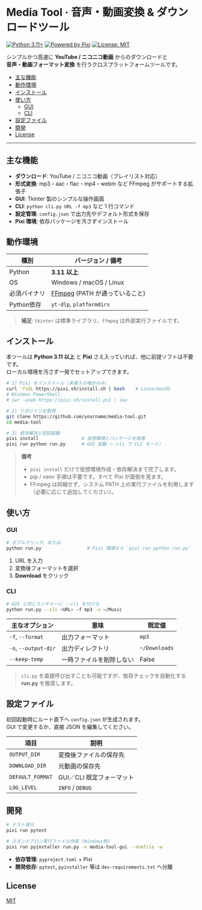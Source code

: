 # Media Tool · 音声・動画変換 & ダウンロードツール <!-- omit in toc -->

[![Python 3.11+](https://img.shields.io/badge/python-3.11%2B-blue.svg)](https://www.python.org/)
[![Powered by Pixi](https://img.shields.io/badge/Env-Pixi%20🦀-brightgreen)](https://pixi.sh)
[![License: MIT](https://img.shields.io/badge/License-MIT-yellow.svg)](#license)

シンプルかつ高速に **YouTube / ニコニコ動画** からのダウンロードと  
**音声・動画フォーマット変換** を行うクロスプラットフォームツールです。  

- [主な機能](#主な機能)
- [動作環境](#動作環境)
- [インストール](#インストール)
- [使い方](#使い方)
  - [GUI](#gui)
  - [CLI](#cli)
- [設定ファイル](#設定ファイル)
- [開発](#開発)
- [License](#license)

---

## 主な機能
- **ダウンロード**: YouTube / ニコニコ動画（プレイリスト対応）
- **形式変換**: mp3・aac・flac・mp4・webm など FFmpeg がサポートする拡張子
- **GUI**: Tkinter 製のシンプルな操作画面
- **CLI**: `python cli.py URL -f mp3` など 1 行コマンド
- **設定管理**: `config.json` で出力先やデフォルト形式を保存
- **Pixi 環境**: 依存パッケージを汚さずインストール

## 動作環境
| 種別          | バージョン / 備考 |
|--------------|------------------|
| Python       | **3.11 以上** |
| OS           | Windows / macOS / Linux |
| 必須バイナリ | [FFmpeg](https://ffmpeg.org/) (PATH が通っていること) |
| Python依存   | `yt-dlp`, `platformdirs` |

> **補足**: `tkinter` は標準ライブラリ、`ffmpeg` は外部実行ファイルです。

## インストール

本ツールは **Python 3.11 以上** と **Pixi** さえ入っていれば、他に前提ソフトは不要です。  
ローカル環境を汚さず一発でセットアップできます。

~~~bash
# 1) Pixi をインストール（未導入の場合のみ）
curl -fsSL https://pixi.sh/install.sh | bash    # Linux/macOS
# Windows PowerShell:
# iwr -useb https://pixi.sh/install.ps1 | iex

# 2) リポジトリを取得
git clone https://github.com/yourname/media-tool.git
cd media-tool

# 3) 依存解決と初回起動
pixi install                # 仮想環境とパッケージを用意
pixi run python run.py      # GUI 起動（--cli で CLI モード）
~~~

> **備考**  
> - `pixi install` だけで仮想環境作成・依存解決まで完了します。  
> - pip / venv 手順は不要です。すべて Pixi が面倒を見ます。  
> - FFmpeg は同梱せず、システム PATH 上の実行ファイルを利用します（必要に応じて追加してください）。

## 使い方

### GUI
~~~bash
# ダブルクリック、または
python run.py                 # Pixi 環境なら `pixi run python run.py`
~~~
1. URL を入力  
2. 変換後フォーマットを選択  
3. **Download** をクリック

### CLI
~~~bash
# GUI と同じランチャーに --cli を付ける
python run.py --cli <URL> -f mp3 -o ~/Music
~~~
主なオプション | 意味 | 既定値
--------------|------|------
`-f`, `--format` | 出力フォーマット | `mp3`
`-o`, `--output-dir` | 出力ディレクトリ | `~/Downloads`
`--keep-temp` | 一時ファイルを削除しない | False

> `cli.py` を直接呼び出すことも可能ですが、依存チェックを自動化する **run.py** を推奨します。

## 設定ファイル
初回起動時にルート直下へ `config.json` が生成されます。  
GUI で変更するか、直接 JSON を編集してください。

| 項目 | 説明 |
|------|------|
| `OUTPUT_DIR` | 変換後ファイルの保存先 |
| `DOWNLOAD_DIR` | 元動画の保存先 |
| `DEFAULT_FORMAT` | GUI／CLI 既定フォーマット |
| `LOG_LEVEL` | `INFO` / `DEBUG` |

## 開発
~~~bash
# テスト実行
pixi run pytest

# スタンドアロン実行ファイル作成 (Windows例)
pixi run pyinstaller run.py -n media-tool-gui --onefile -w
~~~
- **依存管理**: `pyproject.toml` + Pixi  
- **開発依存**: `pytest`, `pyinstaller` 等は `dev-requirements.txt` へ分離

## License
[MIT](LICENSE)
